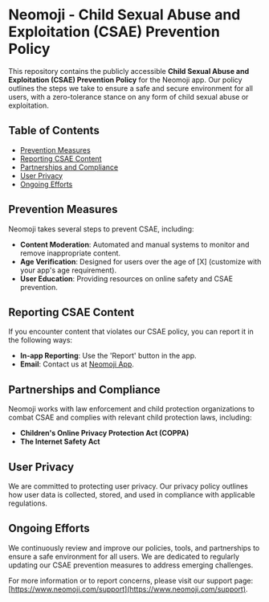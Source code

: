# Neomoji - Child Sexual Abuse and Exploitation (CSAE) Prevention Policy

This repository contains the publicly accessible **Child Sexual Abuse and Exploitation (CSAE) Prevention Policy** for the Neomoji app. Our policy outlines the steps we take to ensure a safe and secure environment for all users, with a zero-tolerance stance on any form of child sexual abuse or exploitation.

## Table of Contents

- [Prevention Measures](#prevention-measures)
- [Reporting CSAE Content](#reporting-csae-content)
- [Partnerships and Compliance](#partnerships-and-compliance)
- [User Privacy](#user-privacy)
- [Ongoing Efforts](#ongoing-efforts)

## Prevention Measures

Neomoji takes several steps to prevent CSAE, including:
- **Content Moderation**: Automated and manual systems to monitor and remove inappropriate content.
- **Age Verification**: Designed for users over the age of [X] (customize with your app's age requirement).
- **User Education**: Providing resources on online safety and CSAE prevention.

## Reporting CSAE Content

If you encounter content that violates our CSAE policy, you can report it in the following ways:
- **In-app Reporting**: Use the 'Report' button in the app.
- **Email**: Contact us at [Neomoji App](mailto:Jesse@JesseJesse.com).

## Partnerships and Compliance

Neomoji works with law enforcement and child protection organizations to combat CSAE and complies with relevant child protection laws, including:
- **Children's Online Privacy Protection Act (COPPA)**
- **The Internet Safety Act**

## User Privacy

We are committed to protecting user privacy. Our privacy policy outlines how user data is collected, stored, and used in compliance with applicable regulations.

## Ongoing Efforts

We continuously review and improve our policies, tools, and partnerships to ensure a safe environment for all users. We are dedicated to regularly updating our CSAE prevention measures to address emerging challenges.

For more information or to report concerns, please visit our support page: [https://www.neomoji.com/support](https://www.neomoji.com/support).
